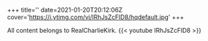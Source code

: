 +++
title=''
date=2021-01-20T20:12:06Z
cover='https://i.ytimg.com/vi/IRhJsZcFID8/hqdefault.jpg'
+++

All content belongs to RealCharlieKirk.
{{< youtube IRhJsZcFID8 >}}
